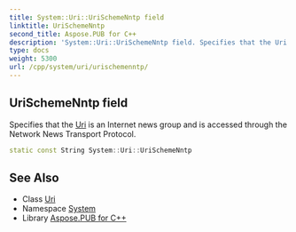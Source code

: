```yaml
---
title: System::Uri::UriSchemeNntp field
linktitle: UriSchemeNntp
second_title: Aspose.PUB for C++
description: 'System::Uri::UriSchemeNntp field. Specifies that the Uri is an Internet news group and is accessed through the Network News Transport Protocol in C++.'
type: docs
weight: 5300
url: /cpp/system/uri/urischemenntp/
---
```

## UriSchemeNntp field


Specifies that the [Uri](../) is an Internet news group and is accessed through the Network News Transport Protocol.

```cpp
static const String System::Uri::UriSchemeNntp
```

## See Also

* Class [Uri](../)
* Namespace [System](../../)
* Library [Aspose.PUB for C++](../../../)
